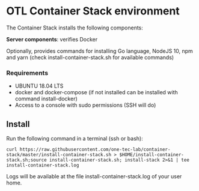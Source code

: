 # OTL Container Stack environment

The Container Stack installs the following components:

**Server components**: 
verifies Docker

Optionally, provides commands for installing Go language, NodeJS 10, npm and yarn (check install-container-stack.sh for available commands)


### Requirements ##
* UBUNTU 18.04 LTS
* docker and docker-compose (if not installed can be installed with command install-docker)
* Access to a console with sudo permissions (SSH will do)

## Install
Run the following command in a terminal (ssh or bash):

    curl https://raw.githubusercontent.com/one-tec-lab/container-stack/master/install-container-stack.sh > $HOME/install-container-stack.sh;source install-container-stack.sh; install-stack 2>&1 | tee install-container-stack.log

Logs will be available at the file install-container-stack.log of your user home.
